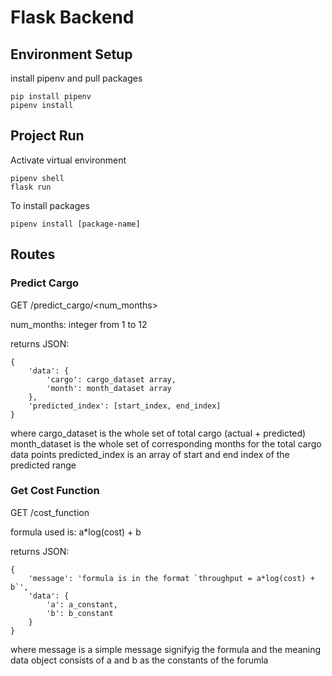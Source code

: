 # Flask Backend

## Environment Setup
install pipenv and pull packages
```
pip install pipenv
pipenv install
```

## Project Run
Activate virtual environment
```
pipenv shell
flask run
```

To install packages
```
pipenv install [package-name]
```

## Routes

### Predict Cargo
GET /predict_cargo/<num_months>

num_months: integer from 1 to 12

returns JSON:
```
{
    'data': {
        'cargo': cargo_dataset array,
        'month': month_dataset array
    },
    'predicted_index': [start_index, end_index]
}
```

where cargo_dataset is the whole set of total cargo (actual + predicted)
month_dataset is the whole set of corresponding months for the total cargo data points
predicted_index is an array of start and end index of the predicted range

### Get Cost Function
GET /cost_function

formula used is: a*log(cost) + b

returns JSON:
```
{
    'message': 'formula is in the format `throughput = a*log(cost) + b`',
    'data': {
        'a': a_constant,
        'b': b_constant
    }
}
```
where message is a simple message signifyig the formula and the meaning
data object consists of a and b as the constants of the forumla